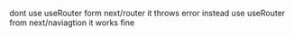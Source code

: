 dont use useRouter form next/router it throws error instead use useRouter from next/naviagtion it works fine
